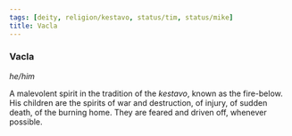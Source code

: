 ```yaml
---
tags: [deity, religion/kestavo, status/tim, status/mike]
title: Vacla
---
```

### Vacla
*he/him*

A malevolent spirit in the tradition of the *kestavo*, known as the fire-below. His children are the spirits of war and destruction, of injury, of sudden death, of the burning home. They are feared and driven off, whenever possible.

